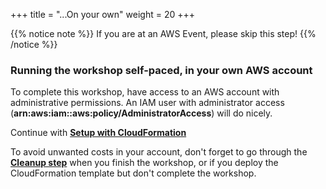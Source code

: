 +++
title = "...On your own"
weight = 20
+++

{{% notice note %}}
If you are at an AWS Event, please skip this step!
{{% /notice %}}

### Running the workshop self-paced, in your own AWS account


To complete this workshop, have access to an AWS account with administrative permissions. An IAM user with administrator access (**arn:aws:iam::aws:policy/AdministratorAccess**) will do nicely.

Continue with [**Setup with CloudFormation**](/efficient-and-resilient-ec2-auto-scaling/50-launch_cloudformation.html)

To avoid unwanted costs in your account, don't forget to go through the [**Cleanup step**](/efficient-and-resilient-ec2-auto-scaling/90-cleanup.html) when you finish the workshop, or if you deploy the CloudFormation template but don't complete the workshop.
